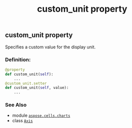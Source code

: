 ﻿---
title: custom_unit property
second_title: Aspose.Cells for Python via .NET API References
description: 
type: docs
weight: 140
url: /aspose.cells.charts/axis/custom_unit/
is_root: false
---

## custom_unit property


Specifies a custom value for the display unit.
### Definition:
```python
@property
def custom_unit(self):
    ...
@custom_unit.setter
def custom_unit(self, value):
    ...
```

### See Also
* module [`aspose.cells.charts`](../../)
* class [`Axis`](/cells/python-net/aspose.cells.charts/axis)
